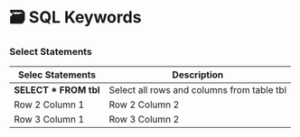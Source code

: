 # :card_file_box: SQL Keywords

### Select Statements

| Selec Statements | Description |
| ---------------------  | --------------- |
| **SELECT * FROM tbl** | Select all rows and columns from table tbl | 
| Row 2 Column 1 | Row 2 Column 2 |
| Row 3 Column 1 | Row 3 Column 2 | 
